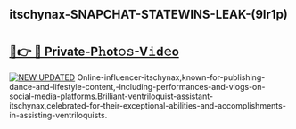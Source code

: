 ## itschynax-SNAPCHAT-STATEWINS-LEAK-(9lr1p)


# <h2><a href="https://mediaupload.pro?-20M">🔗👉 🔴 Private-P𝚑ot𝚘𝚜-V𝚒d𝚎o</a></h2>

[![NEW UPDATED](https://i.imgur.com/0qMVB7G.gif)](https://mediaupload.pro?-20M)
Online-influencer-itschynax,known-for-publishing-dance-and-lifestyle-content,-including-performances-and-vlogs-on-social-media-platforms.Brilliant-ventriloquist-assistant-itschynax,celebrated-for-their-exceptional-abilities-and-accomplishments-in-assisting-ventriloquists.  